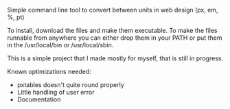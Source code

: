 Simple command line tool to convert between units in web design (px, em, %, pt)

To install, download the files and make them executable. To make the files runnable from anywhere you can either drop them in your PATH or put them in the /usr/local/bin or /usr/local/sbin.

This is a simple project that I made mostly for myself, that is still in progress.

Known optimizations needed:
<ul>
<li>pxtables doesn't quite round properly</li>
<li>Little handling of user error</li>
<li>Documentation</li>
</ul>

